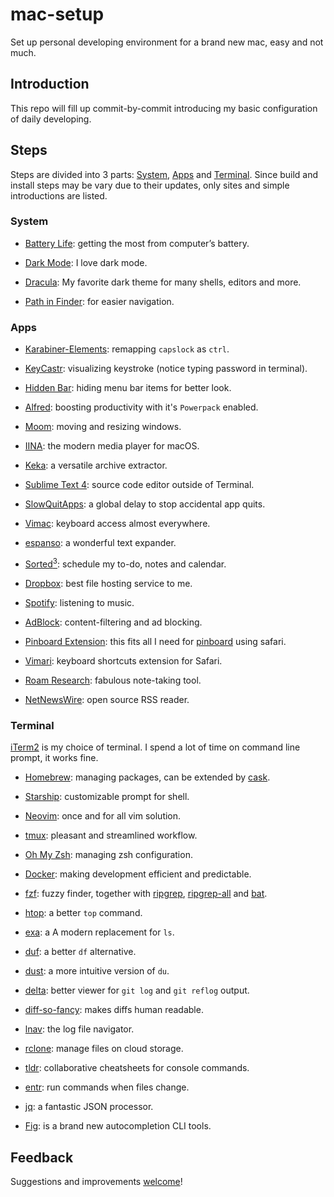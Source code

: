 
# mac-setup

Set up personal developing environment for a brand new mac, easy and not much.

## Introduction

This repo will fill up commit-by-commit introducing my basic configuration of
daily developing.

## Steps

Steps are divided into 3 parts: [System](#System), [Apps](#Apps) and
[Terminal](#Terminal). Since build and install steps may be vary due to their
updates, only sites and simple introductions are listed.

### System

- [Battery Life](https://support.apple.com/en-us/HT204054): getting the most
        from computer’s battery.

- [Dark Mode](https://support.apple.com/en-us/HT208976): I love dark mode.

- [Dracula](https://draculatheme.com): My favorite dark theme for many shells,
        editors and more.

- [Path in Finder](https://www.techjunkie.com/show-path-finder-title-bar/):
        for easier navigation.

### Apps

- [Karabiner-Elements](https://karabiner-elements.pqrs.org): remapping
    `capslock` as `ctrl`.

- [KeyCastr](https://github.com/keycastr/keycastr): visualizing keystroke
    (notice typing password in terminal).

- [Hidden Bar](https://github.com/dwarvesf/hidden): hiding menu bar items for
    better look.

- [Alfred](https://www.alfredapp.com): boosting productivity with it's
    `Powerpack` enabled.

- [Moom](https://manytricks.com/moom/): moving and resizing windows.

- [IINA](https://iina.io): the modern media player for macOS.

- [Keka](https://www.keka.io): a versatile archive extractor.

- [Sublime Text 4](https://www.sublimetext.com): source code editor outside
    of Terminal.

- [SlowQuitApps](https://github.com/dteoh/SlowQuitApps): a global delay to
    stop accidental app quits.

- [Vimac](https://vimacapp.com): keyboard access almost everywhere.

- [espanso](https://espanso.org): a wonderful text expander.

- [Sorted<sup>3</sup>](https://www.sortedapp.com): schedule my to-do, notes
    and calendar.

- [Dropbox](https://www.dropbox.com): best file hosting service to me.

- [Spotify](https://www.spotify.com): listening to music.

- [AdBlock](https://apps.apple.com/us/app/adblock-for-mobile/id1036484810):
    content-filtering and ad blocking.

- [Pinboard Extension](https://apps.apple.com/us/app/pinboard-browser-extension/id1552590875?mt=12):
    this fits all I need for [pinboard](https://pinboard.in) using safari.
- [Vimari](https://github.com/televator-apps/vimari): keyboard shortcuts
    extension for Safari.

- [Roam Research](https://roamresearch.com): fabulous note-taking tool.

- [NetNewsWire](https://netnewswire.com): open source RSS reader.

### Terminal

[iTerm2](https://iterm2.com) is my choice of terminal. I spend a lot of time
    on command line prompt, it works fine.

- [Homebrew](https://brew.sh): managing packages, can be extended by
    [cask](https://formulae.brew.sh/cask/).

- [Starship](https://github.com/starship/starship): customizable prompt for shell.

- [Neovim](https://neovim.io): once and for all vim solution.

- [tmux](https://github.com/tmux/tmux): pleasant and streamlined workflow.

- [Oh My Zsh](https://github.com/ohmyzsh/ohmyzsh): managing zsh configuration.

- [Docker](https://github.com/ohmyzsh/ohmyzsh): making development efficient
    and predictable.

- [fzf](https://github.com/junegunn/fzf): fuzzy finder, together with
    [ripgrep](https://github.com/BurntSushi/ripgrep),
    [ripgrep-all](https://github.com/phiresky/ripgrep-all)
    and [bat](https://github.com/sharkdp/bat).

- [htop](https://github.com/hishamhm/htop): a better `top` command.

- [exa](https://github.com/ogham/exa): a A modern replacement for `ls`.

- [duf](https://github.com/muesli/duf): a better `df` alternative.

- [dust](https://github.com/bootandy/dust): a more intuitive version of `du`.

- [delta](https://github.com/dandavison/delta): better viewer for `git log`
    and `git reflog` output.

- [diff-so-fancy](https://github.com/so-fancy/diff-so-fancy): makes diffs
    human readable.

- [lnav](https://github.com/tstack/lnav): the log file navigator.

- [rclone](https://github.com/rclone/rclone): manage files on cloud storage.

- [tldr](https://github.com/tldr-pages/tldr): collaborative cheatsheets for
    console commands.

- [entr](http://eradman.com/entrproject/): run commands when files change.

- [jq](https://stedolan.github.io/jq/): a fantastic JSON processor.

- [Fig](https://fig.io): is a brand new autocompletion CLI tools.

## Feedback

Suggestions and improvements [welcome](https://github.com/kxdc/mac-setup/issues)!

